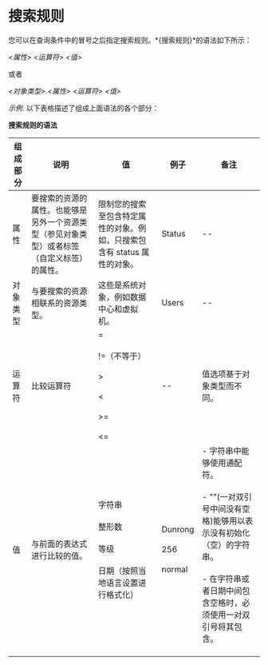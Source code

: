 # 搜索规则

您可以在查询条件中的冒号之后指定搜索规则。*{搜索规则}*的语法如下所示：

*\<属性\> \<运算符\> \<值\>*

或者

*\<对象类型\>.\<属性\> \<运算符\> \<值\>*

*示例*.
以下表格描述了组成上面语法的各个部分：

**搜索规则的语法**

|组成部分|说明|值|例子|备注|
|--------|----|---|----|----|
|属性|要搜索的资源的属性。也能够是另外一个资源类型（参见对象类型）或者标签（自定义标签）的属性。|限制您的搜索至包含特定属性的对象。例如，只搜索包含有 status 属性的对象。|Status|--|
|对象类型|与要搜索的资源相联系的资源类型。|这些是系统对象，例如数据中心和虚拟机。|Users|--|
|运算符|比较运算符|=<br/><br/>!=（不等于）<br/><br/>\><br/><br/>\<<br/><br/>\>=<br/><br/>\<=|--|值选项基于对象类型而不同。|
|值|与前面的表达式进行比较的值。|字符串<br/><br/>整形数<br/><br/>等级<br/><br/>日期（按照当地语言设置进行格式化）|Dunrong<br/><br/>256<br/><br/>normal|-   字符串中能够使用通配符。<br/><br/>-   ""(一对双引号中间没有空格)能够用以表示没有初始化（空）的字符串。<br/><br/>-   在字符串或者日期中间包含空格时，必须使用一对双引号将其包含。<br/><br/>|
